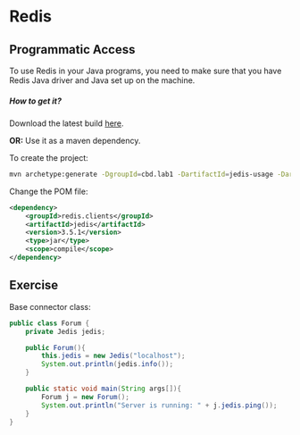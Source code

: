 # Redis



## Programmatic Access

To use Redis in your Java programs, you need to make sure that you have Redis Java driver and Java set up on the machine. 



##### How to get it?

Download the latest build [here](http://github.com/redis/jedis/releases). 

**OR:** Use it as a maven dependency.

To create the project:

```bash
mvn archetype:generate -DgroupId=cbd.lab1 -DartifactId=jedis-usage -DarchetypeArtifactId=maven-archetype-quickstart -DarchetypeVersion=1.0 -DinteractiveMode=false
```

Change the POM file:

```xml
<dependency>
    <groupId>redis.clients</groupId>
    <artifactId>jedis</artifactId>
    <version>3.5.1</version>
    <type>jar</type>
    <scope>compile</scope>
</dependency>
```



## Exercise

Base connector class:

```java
public class Forum {
    private Jedis jedis;

    public Forum(){
        this.jedis = new Jedis("localhost");
        System.out.println(jedis.info());
    }

    public static void main(String args[]){
        Forum j = new Forum();
        System.out.println("Server is running: " + j.jedis.ping());
    }
}
```